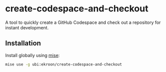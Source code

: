 # create-codespace-and-checkout

A tool to quickly create a GitHub Codespace and check out a repository for instant development.

## Installation

Install globally using [mise](https://mise.jdx.dev):

```sh
mise use -g ubi:ekroon/create-codespace-and-checkout
```
